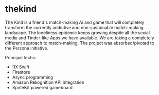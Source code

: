 # thekind
The Kind is a friend's match-making Ai and game that will completely transform the currently addictive and non-sustainable match-making landscape. The loneliness epidemic keeps growing despite all the social media and Tinder-like Apps we have available. We are taking a completely different approach to match-making. 
The project was absorbed/pivoted to the Persona initiative.

Principal techs: 
- RX Swift
- Firestore
- Async programming
- Amazon Rekognition API integration
- SpriteKit powered gameboard
